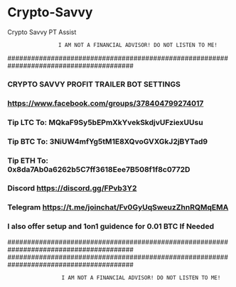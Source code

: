 # Crypto-Savvy
Crypto Savvy PT Assist

                    I AM NOT A FINANCIAL ADVISOR! DO NOT LISTEN TO ME!

########################################################################################
###                       CRYPTO SAVVY PROFIT TRAILER BOT SETTINGS                   ###
###                   https://www.facebook.com/groups/378404799274017                ###
###                   Tip LTC To: MQkaF9Sy5bEPmXkYvekSkdjvUFziexUUsu                 ###
###                   Tip BTC To: 3NiUW4mfYg5tM1E8XQvoGVXGkJ2jBYTad9                 ###
###					          Tip ETH To: 0x8da7Ab0a6262b5C7ff3618Eee7B508f1f8c0772D         ###
###                          Discord https://discord.gg/FPvb3Y2                      ###
###                     Telegram https://t.me/joinchat/Fv0GyUqSweuzZhnRQMqEMA        ###
###                  I also offer setup and 1on1 guidence for 0.01 BTC If Needed     ###
########################################################################################
########################################################################################
                    
                     I AM NOT A FINANCIAL ADVISOR! DO NOT LISTEN TO ME!
